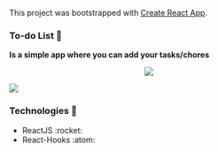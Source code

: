 This project was bootstrapped with [Create React App](https://github.com/facebook/create-react-app).

### To-do List :blue_book:
**Is a simple app where you can add your tasks/chores**

<p align="center">
    <img src="https://img.shields.io/badge/Netlify-00C7B7?logo=netlify&style=for-the-badge&logoColor=white" />
</p>

![](./assets/GifExample.gif)

### Technologies :rocket:

<ul>
    <li>ReactJS :rocket:</li>
    <li>React-Hooks :atom:</li>
</ul>